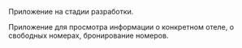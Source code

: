 Приложение на стадии разработки.

Приложение для просмотра информации о конкретном отеле, о свободных номерах, бронирование номеров.
